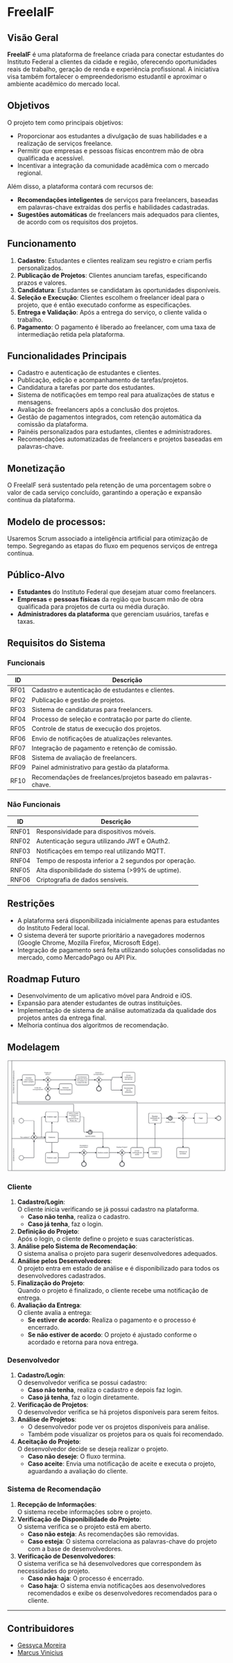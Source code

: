 # FreelaIF

## Visão Geral

**FreelaIF** é uma plataforma de freelance criada para conectar estudantes do Instituto Federal a clientes da cidade e região, oferecendo oportunidades reais de trabalho, geração de renda e experiência profissional. A iniciativa visa também fortalecer o empreendedorismo estudantil e aproximar o ambiente acadêmico do mercado local.

## Objetivos

O projeto tem como principais objetivos:

- Proporcionar aos estudantes a divulgação de suas habilidades e a realização de serviços freelance.
- Permitir que empresas e pessoas físicas encontrem mão de obra qualificada e acessível.
- Incentivar a integração da comunidade acadêmica com o mercado regional.

Além disso, a plataforma contará com recursos de:

- **Recomendações inteligentes** de serviços para freelancers, baseadas em palavras-chave extraídas dos perfis e habilidades cadastradas.
- **Sugestões automáticas** de freelancers mais adequados para clientes, de acordo com os requisitos dos projetos.
  
## Funcionamento

1. **Cadastro**: Estudantes e clientes realizam seu registro e criam perfis personalizados.
2. **Publicação de Projetos**: Clientes anunciam tarefas, especificando prazos e valores.
3. **Candidatura**: Estudantes se candidatam às oportunidades disponíveis.
4. **Seleção e Execução**: Clientes escolhem o freelancer ideal para o projeto, que é então executado conforme as especificações.
5. **Entrega e Validação**: Após a entrega do serviço, o cliente valida o trabalho.
6. **Pagamento**: O pagamento é liberado ao freelancer, com uma taxa de intermediação retida pela plataforma.

## Funcionalidades Principais

- Cadastro e autenticação de estudantes e clientes.
- Publicação, edição e acompanhamento de tarefas/projetos.
- Candidatura a tarefas por parte dos estudantes.
- Sistema de notificações em tempo real para atualizações de status e mensagens.
- Avaliação de freelancers após a conclusão dos projetos.
- Gestão de pagamentos integrados, com retenção automática da comissão da plataforma.
- Painéis personalizados para estudantes, clientes e administradores.
- Recomendações automatizadas de freelancers e projetos baseadas em palavras-chave.

## Monetização

O FreelaIF será sustentado pela retenção de uma porcentagem sobre o valor de cada serviço concluído, garantindo a operação e expansão contínua da plataforma.

## Modelo de processos:

Usaremos Scrum associado a inteligência artificial para otimização de tempo.
Segregando as etapas do fluxo em pequenos serviços de entrega contínua.

## Público-Alvo

- **Estudantes** do Instituto Federal que desejam atuar como freelancers.
- **Empresas** e **pessoas físicas** da região que buscam mão de obra qualificada para projetos de curta ou média duração.
- **Administradores da plataforma** que gerenciam usuários, tarefas e taxas.

## Requisitos do Sistema

### Funcionais

| ID | Descrição |
|----|-----------|
| RF01 | Cadastro e autenticação de estudantes e clientes. |
| RF02 | Publicação e gestão de projetos. |
| RF03 | Sistema de candidaturas para freelancers. |
| RF04 | Processo de seleção e contratação por parte do cliente. |
| RF05 | Controle de status de execução dos projetos. |
| RF06 | Envio de notificações de atualizações relevantes. |
| RF07 | Integração de pagamento e retenção de comissão. |
| RF08 | Sistema de avaliação de freelancers. |
| RF09 | Painel administrativo para gestão da plataforma. |
| RF10 | Recomendações de freelances/projetos baseado em palavras-chave. |

### Não Funcionais

| ID | Descrição |
|----|-----------|
| RNF01 | Responsividade para dispositivos móveis. |
| RNF02 | Autenticação segura utilizando JWT e OAuth2. |
| RNF03 | Notificações em tempo real utilizando MQTT. |
| RNF04 | Tempo de resposta inferior a 2 segundos por operação. |
| RNF05 | Alta disponibilidade do sistema (>99% de uptime). |
| RNF06 | Criptografia de dados sensíveis. |

## Restrições

- A plataforma será disponibilizada inicialmente apenas para estudantes do Instituto Federal local.
- O sistema deverá ter suporte prioritário a navegadores modernos (Google Chrome, Mozilla Firefox, Microsoft Edge).
- Integração de pagamento será feita utilizando soluções consolidadas no mercado, como MercadoPago ou API Pix.

## Roadmap Futuro

- Desenvolvimento de um aplicativo móvel para Android e iOS.
- Expansão para atender estudantes de outras instituições.
- Implementação de sistema de análise automatizada da qualidade dos projetos antes da entrega final.
- Melhoria contínua dos algoritmos de recomendação.

## Modelagem

![Diagrama BPMN](bpmn_diagram.svg)

### Cliente
1. **Cadastro/Login**:  
   O cliente inicia verificando se já possui cadastro na plataforma.
   - **Caso não tenha**, realiza o cadastro.
   - **Caso já tenha**, faz o login.
2. **Definição do Projeto**:  
   Após o login, o cliente define o projeto e suas características.
3. **Análise pelo Sistema de Recomendação**:  
   O sistema analisa o projeto para sugerir desenvolvedores adequados.
4. **Análise pelos Desenvolvedores**:  
   O projeto entra em estado de análise e é disponibilizado para todos os desenvolvedores cadastrados.
5. **Finalização do Projeto**:  
   Quando o projeto é finalizado, o cliente recebe uma notificação de entrega.
6. **Avaliação da Entrega**:  
   O cliente avalia a entrega:
   - **Se estiver de acordo**: Realiza o pagamento e o processo é encerrado.
   - **Se não estiver de acordo**: O projeto é ajustado conforme o acordado e retorna para nova entrega.
     
### Desenvolvedor
1. **Cadastro/Login**:  
   O desenvolvedor verifica se possui cadastro:
   - **Caso não tenha**, realiza o cadastro e depois faz login.
   - **Caso já tenha**, faz o login diretamente.
2. **Verificação de Projetos**:  
   O desenvolvedor verifica se há projetos disponíveis para serem feitos.
3. **Análise de Projetos**:  
   - O desenvolvedor pode ver os projetos disponíveis para análise.
   - Também pode visualizar os projetos para os quais foi recomendado.
4. **Aceitação do Projeto**:  
   O desenvolvedor decide se deseja realizar o projeto.
   - **Caso não deseje**: O fluxo termina.
   - **Caso aceite**: Envia uma notificação de aceite e executa o projeto, aguardando a avaliação do cliente.
   
### Sistema de Recomendação
1. **Recepção de Informações**:  
   O sistema recebe informações sobre o projeto.
2. **Verificação de Disponibilidade do Projeto**:  
   O sistema verifica se o projeto está em aberto.
   - **Caso não esteja**: As recomendações são removidas.
   - **Caso esteja**: O sistema correlaciona as palavras-chave do projeto com a base de desenvolvedores.
3. **Verificação de Desenvolvedores**:  
   O sistema verifica se há desenvolvedores que correspondem às necessidades do projeto.
   - **Caso não haja**: O processo é encerrado.
   - **Caso haja**: O sistema envia notificações aos desenvolvedores recomendados e exibe os desenvolvedores recomendados para o cliente.
---
## Contribuidores
- [Gessyca Moreira](https://github.com/Geessyca)
- [Marcus Vinicius](https://github.com/PyMarcus)
